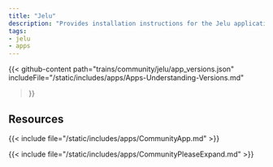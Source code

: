 ```yaml
---
title: "Jelu"
description: "Provides installation instructions for the Jelu application in TrueNAS."
tags:
- jelu
- apps
---
```


{{< github-content 
    path="trains/community/jelu/app_versions.json"
	includeFile="/static/includes/apps/Apps-Understanding-Versions.md"
>}}

## Resources

{{< include file="/static/includes/apps/CommunityApp.md" >}}

{{< include file="/static/includes/apps/CommunityPleaseExpand.md" >}}

<!--
<div class="docs-sections">

{{< doc-card title="<appname> Deployments" link="/resources/"
descr="How to deploy and configure the <appname> app." >}}

</div>
-->
